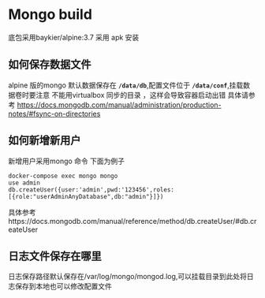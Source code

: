 Mongo build
===========

底包采用baykier/alpine:3.7 采用 apk 安装

如何保存数据文件
----------------

alpine 版的mongo 默认数据保存在 **`/data/db`**,配置文件位于 **`/data/conf`**,挂载数据卷时要注意
不能用virtualbox 同步的目录 ，这样会导致容器启动出错   具体请参考
https://docs.mongodb.com/manual/administration/production-notes/#fsync-on-directories

如何新增新用户
--------------

新增用户采用mongo 命令 下面为例子

```
docker-compose exec mongo mongo
use admin
db.createUser({user:'admin',pwd:'123456',roles:[{role:"userAdminAnyDatabase",db:"admin"}]})

```
具体参考https://docs.mongodb.com/manual/reference/method/db.createUser/#db.createUser

日志文件保存在哪里
------------------

日志保存路径默认保存在/var/log/mongo/mongod.log,可以挂载目录到此处将日志保存到本地也可以修改配置文件